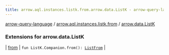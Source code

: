 ```yaml
---
title: arrow.aql.instances.listk.from.arrow.data.ListK - arrow-query-language
---
```


[arrow-query-language](../../index.html) / [arrow.aql.instances.listk.from](../index.html) / [arrow.data.ListK](./index.html)

### Extensions for arrow.data.ListK

| [from](from.html) | `fun ListK.Companion.from(): `[`ListFrom`](../../arrow.aql.instances/-list-from/index.html) |

